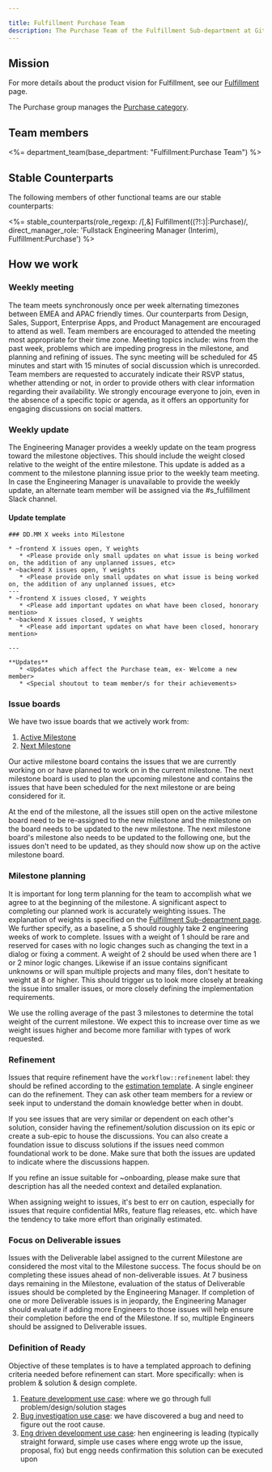 ```yaml
---

title: Fulfillment Purchase Team
description: The Purchase Team of the Fulfillment Sub-department at GitLab
---
```








## Mission

For more details about the product vision for Fulfillment, see our [Fulfillment](/direction/fulfillment/) page.

The Purchase group manages the [Purchase category](/handbook/product/categories/#purchase-group).

## Team members

<%= department_team(base_department: "Fulfillment:Purchase Team") %>

## Stable Counterparts

The following members of other functional teams are our stable counterparts:

<%= stable_counterparts(role_regexp: /[,&] Fulfillment((?!:)|:Purchase)/, direct_manager_role: 'Fullstack Engineering Manager (Interim), Fulfillment:Purchase') %>

## How we work

### Weekly meeting
The team meets synchronously once per week alternating timezones between EMEA and APAC friendly times. Our counterparts from Design, Sales, Support, Enterprise Apps, and Product Management are encouraged to attend as well. Team members are encouraged to attended the meeting most appropriate for their time zone. Meeting topics include: wins from the past week, problems which are impeding progress in the milestone, and planning and refining of issues. The sync meeting will be scheduled for 45 minutes and start with 15 minutes of social discussion which is unrecorded. Team members are requested to accurately indicate their RSVP status, whether attending or not, in order to provide others with clear information regarding their availability. We strongly encourage everyone to join, even in the absence of a specific topic or agenda, as it offers an opportunity for engaging discussions on social matters.

### Weekly update
The Engineering Manager provides a weekly update on the team progress toward the milestone objectives. This should include the weight closed relative to the weight of the entire milestone. This update is added as a comment to the milestone planning issue prior to the weekly team meeting. In case the Engineering Manager is unavailable to provide the weekly update, an alternate team member will be assigned via the #s_fulfillment Slack channel.

#### Update template

```
### DD.MM X weeks into Milestone

* ~frontend X issues open, Y weights
   * <Please provide only small updates on what issue is being worked on, the addition of any unplanned issues, etc>
* ~backend X issues open, Y weights
   * <Please provide only small updates on what issue is being worked on, the addition of any unplanned issues, etc>
---
* ~frontend X issues closed, Y weights
   * <Please add important updates on what have been closed, honorary mention>
* ~backend X issues closed, Y weights
   * <Please add important updates on what have been closed, honorary mention>

---

**Updates**
   * <Updates which affect the Purchase team, ex- Welcome a new member>
   * <Special shoutout to team member/s for their achievements>
```

### Issue boards

We have two issue boards that we actively work from:

1. [Active Milestone](https://gitlab.com/groups/gitlab-org/-/boards/5019876)
1. [Next Milestone](https://gitlab.com/groups/gitlab-org/-/boards/5078830)

Our active milestone board contains the issues that we are currently working on or have planned to work on in the current milestone. The next milestone board is used to plan the upcoming milestone and contains the issues that have been scheduled for the next milestone or are being considered for it.

At the end of the milestone, all the issues still open on the active milestone board need to be re-assigned to the new milestone and the milestone on the board needs to be updated to the new milestone. The next milestone board's milestone also needs to be updated to the following one, but the issues don't need to be updated, as they should now show up on the active milestone board.

### Milestone planning
It is important for long term planning for the team to accomplish what we agree to at the beginning of the milestone. A significant aspect to completing our planned work is accurately weighting issues. The explanation of weights is specified on the [Fulfillment Sub-department page](https://about.gitlab.com/handbook/engineering/development/fulfillment/#estimation). We further specify, as a baseline, a 5 should roughly take 2 engineering weeks of work to complete. Issues with a weight of 1 should be rare and reserved for cases with no logic changes such as changing the text in a dialog or fixing a comment. A weight of 2 should be used when there are 1 or 2 minor logic changes. Likewise if an issue contains significant unknowns or will span multiple projects and many files, don't hesitate to weight at 8 or higher. This should trigger us to look more closely at breaking the issue into smaller issues, or more closely defining the implementation requirements.

We use the rolling average of the past 3 milestones to determine the total weight of the current milestone. We expect this to increase over time as we weight issues higher and become more familiar with types of work requested.

### Refinement
Issues that require refinement have the `workflow::refinement` label: they should be refined according to the [estimation template](https://about.gitlab.com/handbook/engineering/development/fulfillment/#estimation-template). A single engineer can do the refinement. They can ask other team members for a review or seek input to understand the domain knowledge better when in doubt.

If you see issues that are very similar or dependent on each other's solution, consider having the refinement/solution discussion on its epic or create a sub-epic to house the discussions. You can also create a foundation issue to discuss solutions if the issues need common foundational work to be done. Make sure that both the issues are updated to indicate where the discussions happen.

If you refine an issue suitable for ~onboarding, please make sure that description has all the needed context and detailed explanation.

When assigning weight to issues, it's best to err on caution, especially for issues that require confidential MRs, feature flag releases, etc. which have the tendency to take more effort than originally estimated.

### Focus on Deliverable issues
Issues with the Deliverable label assigned to the current Milestone are considered the most vital to the Milestone success. The focus should be on completing these issues ahead of non-deliverable issues. At 7 business days remaining in the Milestone, evaluation of the status of Deliverable issues should be completed by the Engineering Manager. If completion of one or more Deliverable issues is in jeopardy, the Engineering Manager should evaluate if adding more Engineers to those issues will help ensure their completion before the end of the Milestone. If so, multiple Engineers should be assigned to Deliverable issues.

### Definition of Ready
Objective of these templates is to have a templated approach to defining criteria needed before refinement can start. More specifically: when is problem & solution & design complete.
1. [Feature development use case](https://gitlab.com/gitlab-org/gitlab/-/issues/386055): where we go through full problem/design/solution stages
2. [Bug investigation use case](https://gitlab.com/gitlab-org/fulfillment-meta/-/issues/985): we have discovered a bug and need to figure out the root cause.
3. [Eng driven development use case](https://gitlab.com/gitlab-org/gitlab/-/issues/386056): hen engineering is leading (typically straight forward, simple use cases where engg wrote up the issue, proposal, fix) but engg needs confirmation this solution can be executed upon
